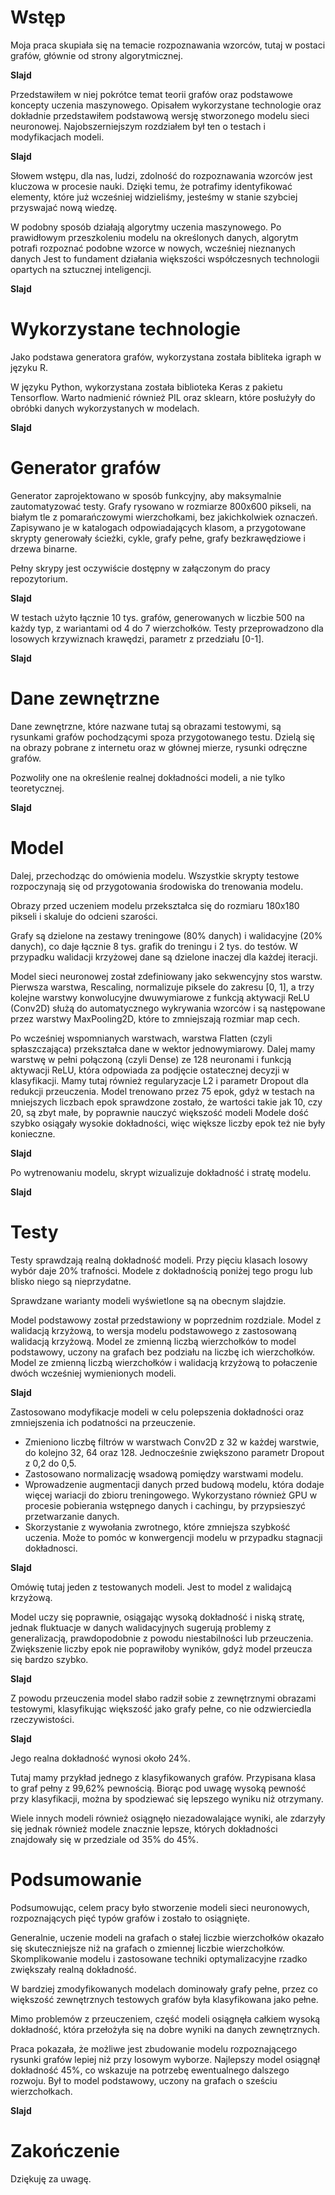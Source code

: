 # Wstęp
Moja praca skupiała się na temacie rozpoznawania wzorców, tutaj w postaci grafów, głównie od strony algorytmicznej.

**Slajd**

Przedstawiłem w niej pokrótce temat teorii grafów oraz podstawowe koncepty uczenia maszynowego.
Opisałem wykorzystane technologie oraz dokładnie przedstawiłem podstawową wersję
stworzonego modelu sieci neuronowej.
Najobszerniejszym rozdziałem był ten o testach i modyfikacjach modeli.

**Slajd**

Słowem wstępu, dla nas, ludzi, zdolność do rozpoznawania wzorców jest kluczowa w procesie nauki.
Dzięki temu, że potrafimy identyfikować elementy, które już wcześniej widzieliśmy,
jesteśmy w stanie szybciej przyswajać nową wiedzę.

W podobny sposób działają algorytmy uczenia maszynowego.
Po prawidłowym przeszkoleniu modelu na określonych danych,
algorytm potrafi rozpoznać podobne wzorce w nowych, wcześniej nieznanych danych
Jest to fundament działania większości współczesnych technologii opartych na sztucznej inteligencji.

**Slajd**

# Wykorzystane technologie
Jako podstawa generatora grafów, wykorzystana została bibliteka igraph w języku R.

W języku Python, wykorzystana została biblioteka Keras z pakietu Tensorflow.
Warto nadmienić również PIL oraz sklearn, które posłużyły do obróbki danych wykorzystanych w modelach.

**Slajd**

# Generator grafów
Generator zaprojektowano w sposób funkcyjny, aby maksymalnie zautomatyzować testy.
Grafy rysowano w rozmiarze 800x600 pikseli, na białym tle z pomarańczowymi wierzchołkami, bez jakichkolwiek oznaczeń.
Zapisywano je w katalogach odpowiadających klasom,
a przygotowane skrypty generowały ścieżki, cykle, grafy pełne, grafy bezkrawędziowe i drzewa binarne.

Pełny skrypy jest oczywiście dostępny w załączonym do pracy repozytorium.

**Slajd**

W testach użyto łącznie 10 tys. grafów, generowanych w liczbie 500 na każdy typ,
z wariantami od 4 do 7 wierzchołków.
Testy przeprowadzono dla losowych krzywiznach krawędzi, parametr z przedziału [0-1].

**Slajd**

# Dane zewnętrzne
Dane zewnętrzne, które nazwane tutaj są obrazami testowymi,
są rysunkami grafów pochodzącymi spoza przygotowanego testu.
Dzielą się na obrazy pobrane z internetu oraz w głównej mierze, rysunki odręczne grafów.

Pozwoliły one na określenie realnej dokładności modeli, a nie tylko teoretycznej.

**Slajd**

# Model
Dalej, przechodząc do omówienia modelu.
Wszystkie skrypty testowe rozpoczynają się od przygotowania środowiska do trenowania modelu.

Obrazy przed uczeniem modelu przekształca się do rozmiaru 180x180 pikseli i skaluje do odcieni szarości.

Grafy są dzielone na zestawy treningowe (80% danych) i walidacyjne (20% danych),
co daje łącznie 8 tys. grafik do treningu i 2 tys. do testów.
W przypadku walidacji krzyżowej dane są dzielone inaczej dla każdej iteracji.

Model sieci neuronowej został zdefiniowany jako sekwencyjny stos warstw.
Pierwsza warstwa, Rescaling, normalizuje piksele do zakresu [0, 1],
a trzy kolejne warstwy konwolucyjne dwuwymiarowe
z funkcją aktywacji ReLU (Conv2D) służą do automatycznego wykrywania wzorców
i są następowane przez warstwy MaxPooling2D, które to zmniejszają rozmiar map cech.

Po wcześniej wspomnianych warstwach,
warstwa Flatten (czyli spłaszczająca) przekształca dane w wektor jednowymiarowy.
Dalej mamy warstwę w pełni połączoną (czyli Dense) ze 128 neuronami i funkcją aktywacji ReLU,
która odpowiada za podjęcie ostatecznej decyzji w klasyfikacji.
Mamy tutaj również regularyzacje L2 i parametr Dropout dla redukcji przeuczenia.
Model trenowano przez 75 epok, gdyż w testach na mniejszych liczbach epok sprawdzone zostało,
że wartości takie jak 10, czy 20, są zbyt małe, by poprawnie nauczyć większość modeli
Modele dość szybko osiągały wysokie dokładności, więc większe liczby epok też nie były konieczne.

**Slajd**

Po wytrenowaniu modelu, skrypt wizualizuje dokładność i stratę modelu.

**Slajd**

# Testy
Testy sprawdzają realną dokładność modeli.
Przy pięciu klasach losowy wybór daje 20% trafności.
Modele z dokładnością poniżej tego progu lub blisko niego są nieprzydatne.

Sprawdzane warianty modeli wyświetlone są na obecnym slajdzie.

Model podstawowy został przedstawiony w poprzednim rozdziale.
Model z walidacją krzyżową, to wersja modelu podstawowego z zastosowaną walidacją krzyżową.
Model ze zmienną liczbą wierzchołków to model podstawowy, uczony na grafach bez podziału na liczbę ich wierzchołków.
Model ze zmienną liczbą wierzchołków i walidacją krzyżową to połaczenie dwóch wcześniej wymienionych modeli.

**Slajd**

Zastosowano modyfikacje modeli w celu polepszenia dokładności oraz zmniejszenia ich podatności na przeuczenie.
- Zmieniono liczbę filtrów w warstwach Conv2D z 32 w każdej warstwie, do kolejno 32, 64 oraz 128.
    Jednocześnie zwiększono parametr Dropout z 0,2 do 0,5.
- Zastosowano normalizację wsadową pomiędzy warstwami modelu.
- Wprowadzenie augmentacji danych przed budową modelu, która dodaje więcej wariacji do zbioru treningowego.
    Wykorzystano również GPU w procesie pobierania wstępnego danych i cachingu, by przypsieszyć przetwarzanie danych.
- Skorzystanie z wywołania zwrotnego, które zmniejsza szybkość uczenia.
    Może to pomóc w konwergencji modelu w przypadku stagnacji dokładnosci.

**Slajd**

Omówię tutaj jeden z testowanych modeli. Jest to model z walidajcą krzyżową.

Model uczy się poprawnie, osiągając wysoką dokładność i niską stratę,
jednak fluktuacje w danych walidacyjnych sugerują problemy z generalizacją,
prawdopodobnie z powodu niestabilności lub przeuczenia.
Zwiększenie liczby epok nie poprawiłoby wyników, gdyż model przeucza się bardzo szybko.

**Slajd**

Z powodu przeuczenia model słabo radził sobie z zewnętrznymi obrazami testowymi,
klasyfikując większość jako grafy pełne, co nie odzwierciedla rzeczywistości.

**Slajd**

Jego realna dokładność wynosi około 24%.

Tutaj mamy przykład jednego z klasyfikowanych grafów.
Przypisana klasa to graf pełny z 99,62% pewnością.
Biorąc pod uwagę wysoką pewność przy klasyfikacji,
można by spodziewać się lepszego wyniku niż otrzymany.

Wiele innych modeli również osiągnęło niezadowalające wyniki,
ale zdarzyły się jednak również modele znacznie lepsze,
których dokładności znajdowały się w przedziale od 35% do 45%.

# Podsumowanie
Podsumowując, celem pracy było stworzenie modeli sieci neuronowych,
rozpoznających pięć typów grafów i zostało to osiągnięte.

Generalnie, uczenie modeli na grafach o stałej liczbie wierzchołków
okazało się skuteczniejsze niż na grafach o zmiennej liczbie wierzchołków.
Skomplikowanie modelu i zastosowane techniki optymalizacyjne rzadko zwiększały realną dokładność.

W bardziej zmodyfikowanych modelach dominowały grafy pełne,
przez co większość zewnętrznych testowych grafów była klasyfikowana jako pełne.

Mimo problemów z przeuczeniem, część modeli osiągnęła całkiem wysoką dokładność,
która przełożyła się na dobre wyniki na danych zewnętrznych.

Praca pokazała, że możliwe jest zbudowanie modelu rozpoznającego rysunki grafów lepiej niż przy losowym wyborze.
Najlepszy model osiągnął dokładność 45%, co wskazuje na potrzebę ewentualnego dalszego rozwoju.
Był to model podstawowy, uczony na grafach o sześciu wierzchołkach.

**Slajd**

# Zakończenie
Dziękuję za uwagę.
